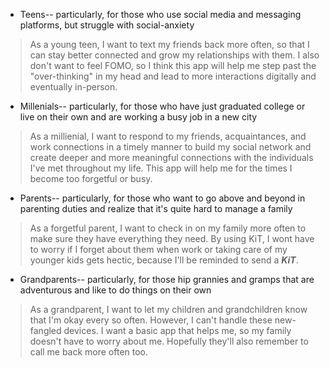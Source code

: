 * Teens-- particularly,  for those who use social media and messaging platforms, but struggle with social-anxiety
> As a young teen, I want to text my friends back more often, so that  I can stay better connected and grow my relationships with them. I also don't want to feel FOMO, so I think this app will help me step past the "over-thinking" in my head and lead to more interactions digitally and eventually in-person.

* Millenials-- particularly,  for those who have just graduated college or live on their own and are working a busy job in a new city
> As a  millienial, I want to respond to my friends, acquaintances, and work connections in a timely manner to build my social network and create deeper and more meaningful connections with the individuals I've met throughout my life. This app will help me for the times I become too forgetful or busy.

* Parents-- particularly, for those who want to go above and beyond in parenting duties and realize that it's quite hard to manage a family  
> As a forgetful parent, I want to check in on my family more often to make sure they have everything they need. By using KiT, I wont have to worry if I forget about them when work or taking care of my younger kids gets hectic, because I'll be reminded to send a _**KiT**_.

* Grandparents-- particularly, for those hip grannies and gramps that are adventurous and like to do things on their own
> As a grandparent, I want to let my children and grandchildren know that I'm okay every so often. However, I can't handle these new-fangled devices. I want a basic app that helps me, so my family doesn't have to worry about me. Hopefully they'll also remember to call me back more often too.
